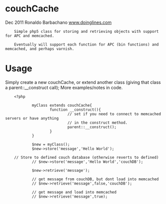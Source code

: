 couchCache
==========

Dec 2011
Ronaldo Barbachano
www.doinglines.com

        Simple php5 class for storing and retrieving objects with support for APC and memcached.

        Eventually will support each function for APC (bin functions) and memcached, and perhaps varnish.


Usage
=====

Simply create a new couchCache, or extend another class (giving that class a parent::__construct call);
More examples/notes in code.

        <?php

                myClass extends couchCache{
                        function __construct(){
                                // set if you need to connect to memcached servers or have anything
                                // in the construct method.
                                parent::__construct();
                        }
                }

                $new = myClass();
                $new->store('message','Hello World');
                
		// Store to defined couch database (otherwise reverts to defined)
                // $new->store('message','Hello World','couchDB');

                $new->retrieve('message');

                // get message from couchDB, but dont load into memcached
                // $new->retrieve('message',false,'couchDB');

                // get message and load into memcached
                // $new->retrieve('message',true);


